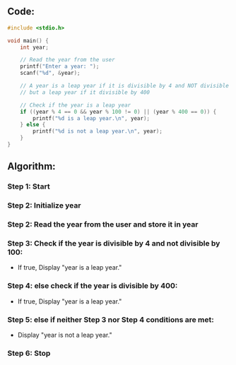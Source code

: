 ## Code:
```c
#include <stdio.h>

void main() {
    int year;

    // Read the year from the user
    printf("Enter a year: ");
    scanf("%d", &year);

    // A year is a leap year if it is divisible by 4 and NOT divisible by 100
    // but a leap year if it divisible by 400

    // Check if the year is a leap year
    if ((year % 4 == 0 && year % 100 != 0) || (year % 400 == 0)) {
        printf("%d is a leap year.\n", year);
    } else {
        printf("%d is not a leap year.\n", year);
    }
}
```
## Algorithm:

### Step 1: Start
### Step 2: Initialize year
### Step 2: Read the year from the user and store it in year
### Step 3: Check if the year is divisible by 4 and not divisible by 100:
- If true, Display "year is a leap year."
### Step 4: else check if the year is divisible by 400:
- If true, Display "year is a leap year."
### Step 5: else if neither Step 3 nor Step 4 conditions are met:
- Display "year is not a leap year."
### Step 6: Stop


